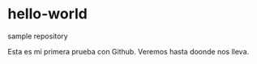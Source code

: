 # hello-world
sample repository

Esta es mi primera prueba con Github. Veremos hasta doonde nos lleva.
